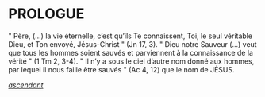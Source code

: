 # PROLOGUE

" Père, (...) la vie éternelle, c’est qu’ils Te connaissent, Toi, le seul véritable Dieu, et Ton envoyé, Jésus-Christ " (Jn 17, 3). " Dieu notre Sauveur (...) veut que tous les hommes soient sauvés et parviennent à la connaissance de la vérité " (1 Tm 2, 3-4). " Il n’y a sous le ciel d’autre nom donné aux hommes, par lequel il nous faille être sauvés " (Ac 4, 12) que le nom de JÉSUS.

[_ascendant_](../)
